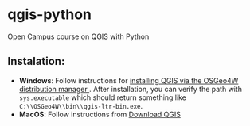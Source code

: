# qgis-python
Open Campus course on QGIS with Python

## Instalation:

*  **Windows**: Follow instructions for [installing QGIS via the OSGeo4W distribution manager ](https://www.e-education.psu.edu/geog489/node/2294). After installation, you can verify the path with `sys.executable` which should return something like `C:\\OSGeo4W\\bin\\qgis-ltr-bin.exe`.
*  **MacOS**: Follow instructions from [Download QGIS](https://www.qgis.org/en/site/forusers/download.html)
